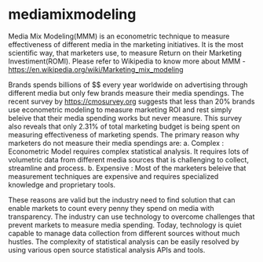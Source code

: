 # mediamixmodeling
Media Mix Modeling(MMM) is an econometric technique to measure effectiveness of different media in the marketing initiatives. It is the most scientific way, that marketers use, to measure Return on their Marketing Investiment(ROMI). Please refer to Wikipedia to know more about MMM - https://en.wikipedia.org/wiki/Marketing_mix_modeling

Brands spends billions of $$ every year worldwide on advertising through different media but only few brands measure their media spendings. The recent survey by https://cmosurvey.org suggests that less than 20% brands use econometric modeling to measure marketing ROI and rest simply beleive that their media spending works but never measure. This survey also reveals that only 2.31% of total marketing budget is being spent on measuring effectiveness of marketing spends. The primary reason why marketers do not measure their media spendings are:
a. Complex : Econometric Model requires complex statistical analysis. It requires lots of volumetric data from different media sources that is challenging to collect, streamline and process.
b. Expensive : Most of the marketers beleive that measurement techniques are expensive and requires specialized knowledge and proprietary tools.

These reasons are valid but the industry need to find solution that can enable markets to count every penny they spend on media with transparency. The industry can use technology to overcome challenges that prevent markets to measure media spending. Today, technology is quiet capable to manage data collection from different sources without much hustles. The complexity of statistical analysis can be easily resolved by using various open source statistical analysis APIs and tools. 
